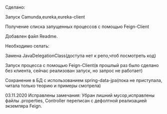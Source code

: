 Сделано:

Запуск Camunda,eureka,eureka-client

Получение списка запущенных процессов с помощью Feign-Client

Добавлен файл Readme.


Необходимо селать:

Замена JavaDelegationClass(доступа нет к репо,чтоб посмотреть код)

Запуск процесса с помощью Feign-Client(в прошлый раз было сделано без клиента, сейчас реализован запуск, но запрос не работает)

Сохранение в БД с использованием spring-data-jpa(пока не приступала, читала только теорию и примеры смотрела)


03.11.2020
Исправлены замечания:
Убран лишний мусор,исправлены файлы .properties, Controller переписан с  дефолтной реализацией экземпяра Feign.




